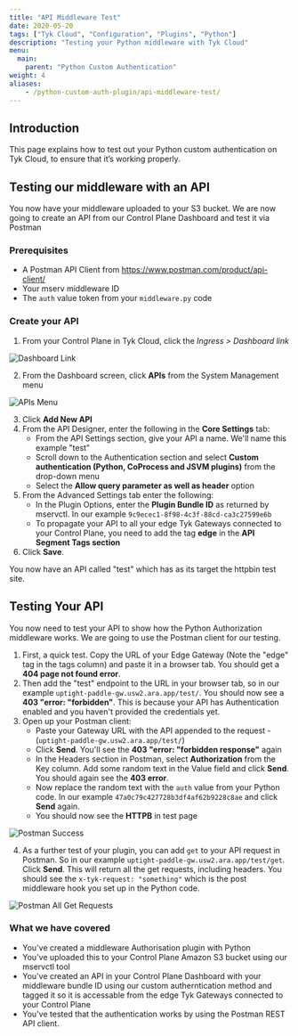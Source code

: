 ```yaml
---
title: "API Middleware Test"
date: 2020-05-20
tags: ["Tyk Cloud", "Configuration", "Plugins", "Python"]
description: "Testing your Python middleware with Tyk Cloud"
menu:
  main:
    parent: "Python Custom Authentication"
weight: 4
aliases:
    - /python-custom-auth-plugin/api-middleware-test/
---
```


## Introduction

This page explains how to test out your Python custom authentication on Tyk Cloud, to ensure that it’s working properly. 

## Testing our middleware with an API

You now have your middleware uploaded to your S3 bucket. We are now going to create an API from our Control Plane Dashboard and test it via Postman

### Prerequisites

* A Postman API Client from https://www.postman.com/product/api-client/
* Your mserv middleware ID
* The `auth` value token from your `middleware.py` code

### Create your API

1. From your Control Plane in Tyk Cloud, click the *Ingress > Dashboard link*

![Dashboard Link](/img/plugins/control_plane_dashboard_link.png)

2. From the Dashboard screen, click **APIs** from the System Management menu

![APIs Menu](/img/plugins/apis_menu.png)

3. Click **Add New API**
4. From the API Designer, enter the following in the **Core Settings** tab:
   * From the API Settings section, give your API a name. We'll name this example "test"
   * Scroll down to the Authentication section and select **Custom authentication (Python, CoProcess and JSVM plugins)** from the drop-down menu
   * Select the **Allow query parameter as well as header** option
5. From the Advanced Settings tab enter the following:
   * In the Plugin Options, enter the **Plugin Bundle ID** as returned by mservctl. In our example `9c9ecec1-8f98-4c3f-88cd-ca3c27599e6b`
   * To propagate your API to all your edge Tyk Gateways connected to your Control Plane, you need to add the tag **edge** in the **API Segment Tags section**
6. Click **Save**.

You now have an API called "test" which has as its target the httpbin test site.

## Testing Your API

You now need to test your API to show how the Python Authorization middleware works. We are going to use the Postman client for our testing.

1. First, a quick test. Copy the URL of your Edge Gateway (Note the "edge" tag in the tags column) and paste it in a browser tab. You should get a **404 page not found error**.
2. Then add the "test" endpoint to the URL in your browser tab, so in our example `uptight-paddle-gw.usw2.ara.app/test/`. You should now see a **403 "error: "forbidden"**. This is because your API has Authentication enabled and you haven't provided the credentials yet.
3. Open up your Postman client:
   * Paste your Gateway URL with the API appended to the request - (`uptight-paddle-gw.usw2.ara.app/test/`)
   * Click **Send**. You'll see the **403 "error: "forbidden response"** again
   * In the Headers section in Postman, select **Authorization** from the Key column. Add some random text in the Value field and click **Send**. You should again see the **403 error**.
   * Now replace the random text with the `auth` value from your Python code. In our example `47a0c79c427728b3df4af62b9228c8ae` and click **Send** again.
   * You should now see the **HTTPB** in test page

![Postman Success](/img/plugins/postman_success.png)

4. As a further test of your plugin, you can add `get` to your API request in Postman. So in our example `uptight-paddle-gw.usw2.ara.app/test/get`. Click **Send**. This will return all the get requests, including headers. You should see the `x-tyk-request: "something"` which is the post middleware hook you set up in the Python code.

![Postman All Get Requests](/img/plugins/postman_all_get_requests.png)

### What we have covered

* You've created a middleware Authorisation plugin with Python
* You've uploaded this to your Control Plane Amazon S3 bucket using our mservctl tool
* You've created an API in your Control Plane Dashboard with your middleware bundle ID using our custom autherntication method and tagged it so it is accessable from the edge Tyk Gateways connected to your Control Plane
* You've tested that the authentication works by using the Postman REST API client.